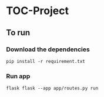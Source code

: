 # TOC-Project
## To run
### Download the dependencies
`pip install -r requirement.txt`


### Run app
`flask flask --app app/routes.py run`

